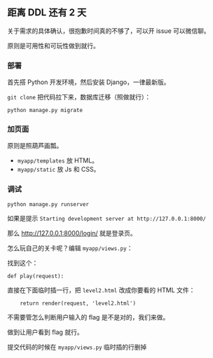 ## 距离 DDL 还有 2 天

关于需求的具体确认，很抱歉时间真的不够了，可以开 issue 可以微信聊。

原则是可用性和可玩性做到就行。

### 部署

首先搭 Python 开发环境，然后安装 Django，一律最新版。

`git clone` 把代码拉下来，数据库迁移（照做就行）：

```
python manage.py migrate
```

### 加页面

原则是照葫芦画瓢。

- `myapp/templates` 放 HTML。
- `myapp/static` 放 Js 和 CSS。

### 调试

```
python manage.py runserver
```

如果是提示 `Starting development server at http://127.0.0.1:8000/`

那么 http://127.0.0.1:8000/login/ 就是登录页。

怎么玩自己的关卡呢？编辑 `myapp/views.py`：

找到这个：

```
def play(request):
```

直接在下面临时插一行，把 `level2.html` 改成你要看的 HTML 文件：

```
    return render(request, 'level2.html')
```

不需要管怎么判断用户输入的 flag 是不是对的，我们来做。

做到让用户看到 flag 就行。

提交代码的时候在 `myapp/views.py` 临时插的行删掉
